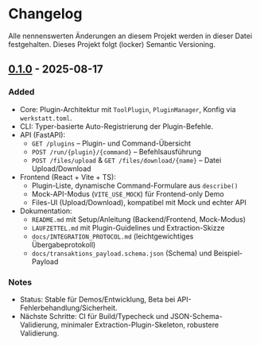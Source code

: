 # Changelog

Alle nennenswerten Änderungen an diesem Projekt werden in dieser Datei festgehalten.
Dieses Projekt folgt (locker) Semantic Versioning.

## [0.1.0] - 2025-08-17
### Added
- Core: Plugin-Architektur mit `ToolPlugin`, `PluginManager`, Konfig via `werkstatt.toml`.
- CLI: Typer-basierte Auto-Registrierung der Plugin-Befehle.
- API (FastAPI):
  - `GET /plugins` – Plugin- und Command-Übersicht
  - `POST /run/{plugin}/{command}` – Befehlsausführung
  - `POST /files/upload` & `GET /files/download/{name}` – Datei Upload/Download
- Frontend (React + Vite + TS):
  - Plugin-Liste, dynamische Command-Formulare aus `describe()`
  - Mock-API-Modus (`VITE_USE_MOCK`) für Frontend-only Demo
  - Files-UI (Upload/Download), kompatibel mit Mock und echter API
- Dokumentation:
  - `README.md` mit Setup/Anleitung (Backend/Frontend, Mock-Modus)
  - `LAUFZETTEL.md` mit Plugin-Guidelines und Extraction-Skizze
  - `docs/INTEGRATION_PROTOCOL.md` (leichtgewichtiges Übergabeprotokoll)
  - `docs/transaktions_payload.schema.json` (Schema) und Beispiel-Payload

### Notes
- Status: Stable für Demos/Entwicklung, Beta bei API-Fehlerbehandlung/Sicherheit.
- Nächste Schritte: CI für Build/Typecheck und JSON-Schema-Validierung, minimaler Extraction-Plugin-Skeleton, robustere Validierung.

[0.1.0]: https://example.com/releases/v0.1.0
